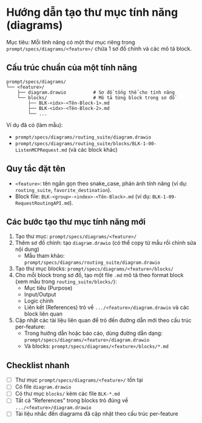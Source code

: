 # Hướng dẫn tạo thư mục tính năng (diagrams)

Mục tiêu: Mỗi tính năng có một thư mục riêng trong `prompt/specs/diagrams/<feature>/` chứa 1 sơ đồ chính và các mô tả block.

## Cấu trúc chuẩn của một tính năng
```
prompt/specs/diagrams/
└── <feature>/
    ├── diagram.drawio          # Sơ đồ tổng thể cho tính năng
    └── blocks/                 # Mô tả từng block trong sơ đồ
        ├── BLK-<idx>-<Tên-Block-1>.md
        ├── BLK-<idx>-<Tên-Block-2>.md
        └── ...
```

Ví dụ đã có (làm mẫu):
- `prompt/specs/diagrams/routing_suite/diagram.drawio`
- `prompt/specs/diagrams/routing_suite/blocks/BLK-1-00-ListenMCPRequest.md` (và các block khác)

## Quy tắc đặt tên
- `<feature>`: tên ngắn gọn theo snake_case, phản ánh tính năng (ví dụ: `routing_suite`, `favorite_destination`).
- Block file: `BLK-<group>-<index>-<Tên-Block>.md` (ví dụ: `BLK-1-09-RequestRoutingAPI.md`).

## Các bước tạo thư mục tính năng mới
1) Tạo thư mục: `prompt/specs/diagrams/<feature>/`
2) Thêm sơ đồ chính: tạo `diagram.drawio` (có thể copy từ mẫu rồi chỉnh sửa nội dung) 
   - Mẫu tham khảo: `prompt/specs/diagrams/routing_suite/diagram.drawio`
3) Tạo thư mục blocks: `prompt/specs/diagrams/<feature>/blocks/`
4) Cho mỗi block trong sơ đồ, tạo một file `.md` mô tả theo format block (xem mẫu trong `routing_suite/blocks/`):
   - Mục tiêu (Purpose)
   - Input/Output
   - Logic chính
   - Liên kết (References) trỏ về `.../<feature>/diagram.drawio` và các block liên quan
5) Cập nhật các tài liệu liên quan để trỏ đến đường dẫn mới theo cấu trúc per-feature:
   - Trong hướng dẫn hoặc báo cáo, dùng đường dẫn dạng: `prompt/specs/diagrams/<feature>/diagram.drawio`
   - Và blocks: `prompt/specs/diagrams/<feature>/blocks/*.md`

## Checklist nhanh
- [ ] Thư mục `prompt/specs/diagrams/<feature>/` tồn tại
- [ ] Có file `diagram.drawio`
- [ ] Có thư mục `blocks/` kèm các file `BLK-*.md`
- [ ] Tất cả “References” trong blocks trỏ đúng về `.../<feature>/diagram.drawio`
- [ ] Tài liệu nhắc đến diagrams đã cập nhật theo cấu trúc per-feature
